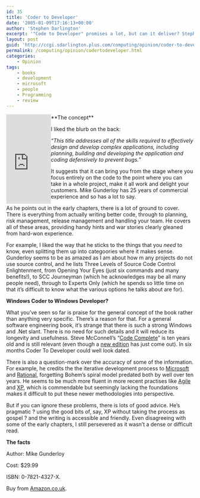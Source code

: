 ```yaml
---
id: 35
title: 'Coder to Developer'
date: '2005-01-09T17:16:13+00:00'
author: 'Stephen Darlington'
excerpt: '"Code to Developer" promises a lot, but can it deliver? Stephen Darlington finds out. '
layout: post
guid: 'http://ccgi.sdarlington.plus.com/computing/opinion/coder-to-developer.html'
permalink: /computing/opinion/codertodeveloper.html
categories:
    - Opinion
tags:
    - books
    - development
    - microsoft
    - people
    - Programming
    - review
---
```


<iframe align="left" frameborder="0" marginheight="0" marginwidth="0" scrolling="no" src="http://rcm.amazon.com/e/cm?t=zx81orguk00&o=1&p=8&l=as1&asins=078214327X&fc1=000000&IS2=1&lt1=_blank&lc1=0000ff&bc1=000000&bg1=ffffff&f=ifr" style="width:120px;height:240px;"></iframe>**The concept**

I liked the blurb on the back:

*“This title addresses all of the skills required to effectively design and develop complex applications, including planning, building and developing the application and coding defensively to prevent bugs.”*

It suggests that it can bring you from the stage where you focus entirely on the code to the point where you can take in a whole project, make it all work and delight your customers. Mike Gunderloy has 25 years of commercial experience and so has a lot to say.

As he points out in the early chapters, there is a lot of ground to cover. There is everything from actually writing better code, through to planning, risk management, release management and handling your team. He covers all of these areas, providing handy hints and war stories clearly gleaned from hard-won experience.

For example, I liked the way that he sticks to the things that you *need* to know, even splitting them up into categoories where it makes sense. Gunderloy seems to be as amazed as I am about how m any projects do not use source control, and he lists Three Levels of Source Code Control Enlightenment, from Opening Your Eyes (just six commands and many benefits!), to SCC Journeyman (which he acknowledges may be all many people need), through to Experts Only (which he spends so little time on that it’s difficult to know what the various options he talks about are for).

**Windows Coder to Windows Developer?**

What you’ve seen so far is praise for the general concept of the book rather than anything very specific. There’s a reason for that. For a general software engineering book, it’s strange that there is such a strong Windows and .Net slant. There is no need for such details and it will reduce its longevity and usefulness. Steve McConnell’s “[Code Complete](http://www.amazon.com/exec/obidos/ASIN/0735619670/zx81orguk00)” is ten years old and is still relevant (even though a [new edition](http://www.cc2e.com/) has just come out). In six months Coder To Developer could well look dated.

There is also a question-mark over the accuracy of some of the information. For example, he credits the the iterative development process to [Microsoft](http://www.microsoft.com/) and [Rational](http://www-306.ibm.com/software/rational/), forgetting Bohem’s spiral model predated both by well over ten years. He seems to be much more fluent in more recent practises like [Agile](http://agilemanifesto.org/) and [XP](extremeprogramming.html), which is commendable but seemingly lacking the foundations makes it difficult to put these newer methodologies into perspective.

But if you can ignore these problems, there is lots of good advice. He’s pragmatic ? using the good bits of, say, XP without taking the process as gospel ? and the writing is accessible and friendly. Even disagreeing with some of the early chapters, I still persevered as it wasn’t a dense or difficult read.

**The facts**

Author: Mike Gunderloy

Cost: $29.99

ISBN: 0-7821-4327-X.

Buy from [Amazon.co.uk](http://www.amazon.co.uk/exec/obidos/ASIN/078214327X/zx81orguk).